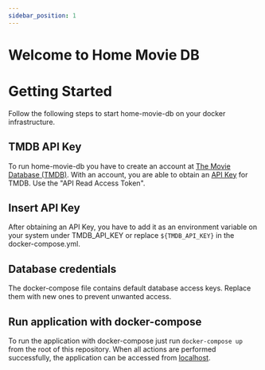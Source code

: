```yaml
---
sidebar_position: 1
---
```


# Welcome to Home Movie DB

# Getting Started
Follow the following steps to start home-movie-db on your docker infrastructure.

## TMDB API Key
To run home-movie-db you have to create an account at [The Movie Database (TMDB)](https://www.themoviedb.org/signup?language=de).
With an account, you are able to obtain an [API Key](https://www.themoviedb.org/settings/api) for TMDB.
Use the "API Read Access Token".

## Insert API Key
After obtaining an API Key, you have to add it as an environment variable on your system under TMDB_API_KEY or replace `${TMDB_API_KEY}` in the docker-compose.yml.

## Database credentials
The docker-compose file contains default database access keys. Replace them with new ones to prevent unwanted access.

## Run application with docker-compose
To run the application with docker-compose just run ```docker-compose up``` from the root of this repository.
When all actions are performed successfully, the application can be accessed from [localhost](http://localhost:8080).


